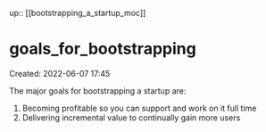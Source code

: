 up:: [[bootstrapping_a_startup_moc]]

# goals_for_bootstrapping

Created: 2022-06-07 17:45

The major goals for bootstrapping a startup are:

1. Becoming profitable so you can support and work on it full time
2. Delivering incremental value to continually gain more users
